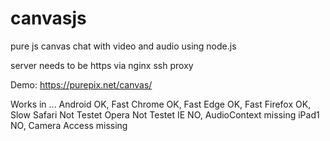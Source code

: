 # canvasjs
pure js canvas chat with video and audio using node.js

server needs to be https via nginx ssh proxy

Demo: https://purepix.net/canvas/

Works in ...
Android  OK, Fast
Chrome   OK, Fast
Edge     OK, Fast
Firefox  OK, Slow
Safari   Not Testet
Opera    Not Testet
IE       NO, AudioContext missing
iPad1    NO, Camera Access missing
